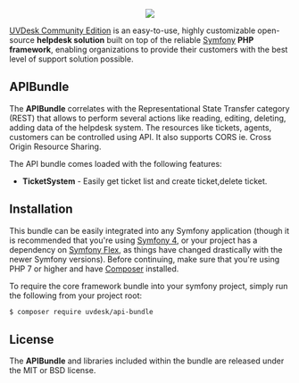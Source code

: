 <p align="center"><a href="https://www.uvdesk.com/en/" target="_blank">
    <img src="https://s3-ap-southeast-1.amazonaws.com/cdn.uvdesk.com/uvdesk/bundles/webkuldefault/images/uvdesk-wide.svg">
</a></p>

[UVDesk Community Edition][1] is an easy-to-use, highly customizable open-source **helpdesk solution** built on top of the reliable [Symfony][2] **PHP framework**, enabling organizations to provide their customers with the best level of support solution possible.

APIBundle
--------------

The **APIBundle** correlates with the Representational State Transfer category (REST) that allows to perform several actions like reading, editing, deleting, adding data of the helpdesk system. The resources like tickets, agents, customers can be controlled using API. It also supports CORS ie. Cross Origin Resource Sharing.

The API bundle comes loaded with the following features:

  * **TicketSystem** - Easily get ticket list and create ticket,delete ticket.
  
Installation
--------------
This bundle can be easily integrated into any Symfony application (though it is recommended that you're using [Symfony 4][3], or your project has a dependency on [Symfony Flex][4], as things have changed drastically with the newer Symfony versions). Before continuing, make sure that you're using PHP 7 or higher and have [Composer][5] installed. 

To require the core framework bundle into your symfony project, simply run the following from your project root:

```bash
$ composer require uvdesk/api-bundle
```

License
--------------

The **APIBundle** and libraries included within the bundle are released under the MIT or BSD license.

[1]: https://www.uvdesk.com/
[2]: https://symfony.com/
[3]: https://symfony.com/4
[4]: https://flex.symfony.com/
[5]: https://getcomposer.org/
